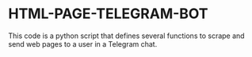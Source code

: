 # HTML-PAGE-TELEGRAM-BOT
This code is a python script that defines several functions to scrape and send web pages to a user in a Telegram chat.
